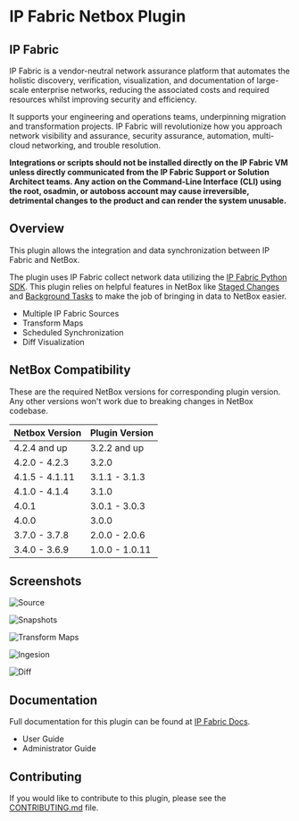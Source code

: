 # IP Fabric Netbox Plugin

## IP Fabric

IP Fabric is a vendor-neutral network assurance platform that automates the
holistic discovery, verification, visualization, and documentation of
large-scale enterprise networks, reducing the associated costs and required
resources whilst improving security and efficiency.

It supports your engineering and operations teams, underpinning migration and
transformation projects. IP Fabric will revolutionize how you approach network
visibility and assurance, security assurance, automation, multi-cloud
networking, and trouble resolution.

**Integrations or scripts should not be installed directly on the IP Fabric VM unless directly communicated from the
IP Fabric Support or Solution Architect teams.  Any action on the Command-Line Interface (CLI) using the root, osadmin,
or autoboss account may cause irreversible, detrimental changes to the product and can render the system unusable.**

## Overview

This plugin allows the integration and data synchronization between IP Fabric and NetBox.

The plugin uses IP Fabric collect network data utilizing the [IP Fabric Python SDK](https://gitlab.com/ip-fabric/integrations/python-ipfabric). This plugin relies on helpful features in NetBox like [Staged Changes](https://netboxlabs.com/docs/netbox/en/stable/plugins/development/staged-changes/) and [Background Tasks](https://netboxlabs.com/docs/netbox/en/stable/plugins/development/background-tasks/) to make the job of bringing in data to NetBox easier.

- Multiple IP Fabric Sources
- Transform Maps
- Scheduled Synchronization
- Diff Visualization

## NetBox Compatibility
These are the required NetBox versions for corresponding plugin version. Any other versions won't work due to breaking changes in NetBox codebase.

| Netbox Version | Plugin Version |
|----------------|----------------|
| 4.2.4 and up   | 3.2.2 and up   |
| 4.2.0 - 4.2.3  | 3.2.0          |
| 4.1.5 - 4.1.11 | 3.1.1 - 3.1.3  |
| 4.1.0 - 4.1.4  | 3.1.0          |
| 4.0.1          | 3.0.1 - 3.0.3  |
| 4.0.0          | 3.0.0          |
| 3.7.0 - 3.7.8  | 2.0.0 - 2.0.6  |
| 3.4.0 - 3.6.9  | 1.0.0 - 1.0.11 |

## Screenshots

![Source](docs/images/user_guide/source_sync.png)

![Snapshots](docs/images/user_guide/snapshot_detail.png)

![Transform Maps](docs/images/user_guide/tm_edit_hostname.png)

![Ingesion](docs/images/user_guide/ingestion_detail.png)

![Diff](docs/images/user_guide/branch_changes_update_diff.png)

## Documentation

Full documentation for this plugin can be found at [IP Fabric Docs](https://docs.ipfabric.io/main/integrations/netbox/).

- User Guide
- Administrator Guide

## Contributing

If you would like to contribute to this plugin, please see the [CONTRIBUTING.md](CONTRIBUTING.md) file.
